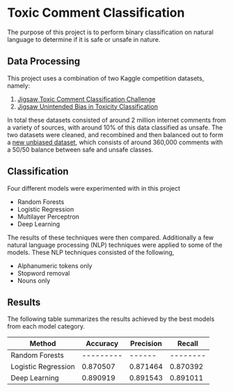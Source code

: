 # Toxic Comment Classification

The purpose of this project is to perform binary classification on natural language to determine if it is safe or unsafe in nature.

## Data Processing

This project uses a combination of two Kaggle competition datasets, namely:

1. [Jigsaw Toxic Comment Classification Challenge](https://www.kaggle.com/c/jigsaw-toxic-comment-classification-challenge)
2. [Jigsaw Unintended Bias in Toxicity Classification](https://www.kaggle.com/c/jigsaw-unintended-bias-in-toxicity-classification)

In total these datasets consisted of around 2 million internet comments from a variety of sources, with around 10% of this data classified as unsafe. The two datasets were cleaned, and recombined and then balanced out to form a [new unbiased dataset](data.csv), which consists of around 360,000 comments with a 50/50 balance between safe and unsafe classes.

## Classification

Four different models were experimented with in this project

- Random Forests
- Logistic Regression
- Multilayer Perceptron
- Deep Learning

The results of these techniques were then compared. Additionally a few natural language processing (NLP) techniques were applied to some of the models. These NLP techniques consisted of the following,

- Alphanumeric tokens only
- Stopword removal
- Nouns only

## Results

The following table summarizes the results achieved by the best models from each model category.

| Method              | Accuracy  | Precision | Recall   |
| ------------------- | --------- | --------- | -------- |
| Random Forests      | --------- | ------    | -------- |
| Logistic Regression | 0.870507  | 0.871464  | 0.870392 |
| Deep Learning       | 0.890919  | 0.891543  | 0.891011 |
